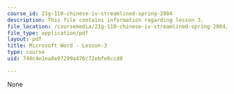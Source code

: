 ```yaml
---
course_id: 21g-110-chinese-iv-streamlined-spring-2004
description: This file contains information regarding lesson 3.
file_location: /coursemedia/21g-110-chinese-iv-streamlined-spring-2004/740c4e1ea8e97299a476c72ebfe0ccd0_MIT21G_110S04_Lesson_3.pdf
file_type: application/pdf
layout: pdf
title: Microsoft Word - Lesson-3
type: course
uid: 740c4e1ea8e97299a476c72ebfe0ccd0

---
```

None